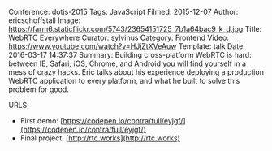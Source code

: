 Conference: dotjs-2015
Tags: JavaScript
Filmed: 2015-12-07
Author: ericschoffstall
Image: https://farm6.staticflickr.com/5743/23654151725_7b1a64bac9_k_d.jpg
Title: WebRTC Everywhere
Curator: sylvinus
Category: Frontend
Video: https://www.youtube.com/watch?v=HJjZtXVeAuw
Template: talk
Date: 2016-03-17 14:37:37
Summary: Building cross-platform WebRTC is hard: between IE, Safari, iOS, Chrome, and Android you will find yourself in a mess of crazy hacks. Eric talks about his experience deploying a production WebRTC application to every platform, and what he built to solve this problem for good.

URLS:
- First demo: [https://codepen.io/contra/full/eyjgf/](https://codepen.io/contra/full/eyjgf/)
- Final project: [http://rtc.works](http://rtc.works)
